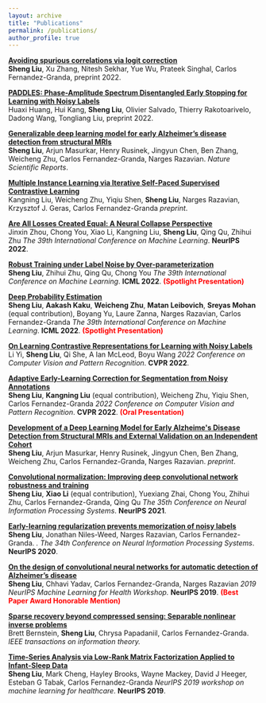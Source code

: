 ```yaml
---
layout: archive
title: "Publications"
permalink: /publications/
author_profile: true
---
```

<b>[Avoiding spurious correlations via logit correction](https://arxiv.org/abs/2212.01433)</b><br>
<b>Sheng Liu</b>, Xu Zhang, Nitesh Sekhar, Yue Wu, Prateek Singhal, Carlos Fernandez-Granda, preprint 2022.

<b>[PADDLES: Phase-Amplitude Spectrum Disentangled Early Stopping for Learning with Noisy Labels](https://arxiv.org/abs/2212.03462)</b><br>
Huaxi Huang, Hui Kang, <b>Sheng Liu</b>, Olivier Salvado, Thierry Rakotoarivelo, Dadong Wang, Tongliang Liu, preprint 2022.

<b>[Generalizable deep learning model for early Alzheimer’s disease detection from structural MRIs](https://www.nature.com/articles/s41598-022-20674-x)</b><br>
<b>Sheng Liu</b>, Arjun Masurkar, Henry Rusinek, Jingyun Chen, Ben Zhang, Weicheng Zhu, Carlos Fernandez-Granda, Narges Razavian. <i>Nature Scientific Reports</i>. 

<b>[Multiple Instance Learning via Iterative Self-Paced Supervised Contrastive Learning](https://arxiv.org/abs/2210.09452)</b><br>
Kangning Liu, Weicheng Zhu, Yiqiu Shen, <b>Sheng Liu</b>, Narges Razavian, Krzysztof J. Geras, Carlos Fernandez-Granda
<i>preprint</i>. 

<b>[Are All Losses Created Equal: A Neural Collapse Perspective](https://arxiv.org/abs/2210.02192)</b><br>
Jinxin Zhou, Chong You, Xiao Li, Kangning Liu, <b>Sheng Liu</b>, Qing Qu, Zhihui Zhu
<i>The 39th International Conference on Machine Learning</i>. <b>NeurIPS 2022</b>.


<b>[Robust Training under Label Noise by Over-parameterization](https://arxiv.org/abs/2202.14026)</b><br>
<b>Sheng Liu</b>, Zhihui Zhu, Qing Qu, Chong You
<i>The 39th International Conference on Machine Learning</i>. <b>ICML 2022</b>. <b><span style="color:red">(Spotlight Presentation)</span></b>

<b>[Deep Probability Estimation](https://arxiv.org/abs/2111.10734)</b><br>
<b>Sheng Liu</b>, <b>Aakash Kaku</b>, <b>Weicheng Zhu</b>, <b>Matan Leibovich</b>, <b>Sreyas Mohan</b> (equal contribution), Boyang Yu, Laure Zanna, Narges Razavian, Carlos Fernandez-Granda
<i>The 39th International Conference on Machine Learning</i>. <b>ICML 2022</b>. <b><span style="color:red">(Spotlight Presentation)</span></b> 

<b>[On Learning Contrastive Representations for Learning with Noisy Labels](https://arxiv.org/abs/2203.01785)</b><br>
Li Yi, <b>Sheng Liu</b>, Qi She, A Ian McLeod, Boyu Wang
<i>2022 Conference on Computer Vision and Pattern Recognition</i>. <b>CVPR 2022</b>.

<b>[Adaptive Early-Learning Correction for Segmentation from Noisy Annotations](https://arxiv.org/abs/2110.03740)</b><br>
<b>Sheng Liu</b>, <b>Kangning Liu</b> (equal contribution), Weicheng Zhu, Yiqiu Shen, Carlos Fernandez-Granda
<i>2022 Conference on Computer Vision and Pattern Recognition</i>. <b>CVPR 2022</b>. <b><span style="color:red">(Oral Presentation)</span></b>

<b>[Development of a Deep Learning Model for Early Alzheime's Disease Detection from Structural MRIs and External Validation on an Independent Cohort](https://www.medrxiv.org/content/10.1101/2021.05.28.21257318v1)</b><br>
<b>Sheng Liu</b>, Arjun Masurkar, Henry Rusinek, Jingyun Chen, Ben Zhang, Weicheng Zhu, Carlos Fernandez-Granda, Narges Razavian. <i>preprint</i>. 

<b>[Convolutional normalization: Improving deep convolutional network robustness and training](https://arxiv.org/abs/2103.00673)</b><br>
<b>Sheng Liu</b>, <b>Xiao Li</b> (equal contribution), Yuexiang Zhai, Chong You, Zhihui Zhu, Carlos Fernandez-Granda, Qing Qu
<i>The 35th Conference on Neural Information Processing Systems</i>. <b>NeurIPS 2021</b>.


<b>[Early-learning regularization prevents memorization of noisy labels](https://arxiv.org/abs/2007.00151)</b><br>
<b>Sheng Liu</b>, Jonathan Niles-Weed, Narges Razavian, Carlos Fernandez-Granda. <i>.</i>
<i>The 34th Conference on Neural Information Processing Systems</i>. <b>NeurIPS 2020</b>.

<b>[On the design of convolutional neural networks for automatic detection of Alzheimer’s disease](http://proceedings.mlr.press/v116/liu20a)</b><br>
<b>Sheng Liu</b>, Chhavi Yadav, Carlos Fernandez-Granda, Narges Razavian
<i>2019 NeurIPS Machine Learning for Health Workshop.</i> <b>NeurIPS 2019</b>. <b><span style="color:red">(Best Paper Award Honorable Mention)</span></b>

<b>[Sparse recovery beyond compressed sensing: Separable nonlinear inverse problems](https://arxiv.org/abs/1905.04627?utm_source=feedburner&utm_medium=feed&utm_campaign=Feed%253A+arxiv%252FQSXk+%2528ExcitingAds%2521+cs+updates+on+arXiv.org%2529)</b><br>
Brett Bernstein, <b>Sheng Liu</b>, Chrysa Papadaniil, Carlos Fernandez-Granda.
<i>IEEE transactions on information theory.</i>

<b>[Time-Series Analysis via Low-Rank Matrix Factorization Applied to Infant-Sleep Data](https://cims.nyu.edu/~sl5924/infant.html)</b> <br>
<b>Sheng Liu</b>, Mark Cheng, Hayley Brooks, Wayne Mackey, David J Heeger, Esteban G Tabak, Carlos Fernandez-Granda
<i>NeurIPS 2019 workshop on machine learning for healthcare</i>. <b>NeurIPS 2019</b>.


